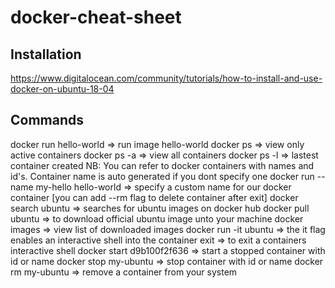 # docker-cheat-sheet

## Installation
https://www.digitalocean.com/community/tutorials/how-to-install-and-use-docker-on-ubuntu-18-04

## Commands
docker run hello-world => run image hello-world
docker ps => view only active containers
docker ps -a => view all containers
docker ps -l => lastest container created
NB: You can refer to docker containers with names and id's. Container name is auto generated if you dont specify one
docker run --name my-hello hello-world => specify a custom name for our docker container [you can add --rm flag to delete container after exit]
docker search ubuntu => searches for ubuntu images on docker hub
docker pull ubuntu => to download official ubuntu image unto your machine
docker images => view list of downloaded images
docker run -it ubuntu => the it flag enables an interactive shell into the container
exit => to exit a containers interactive shell
docker start d9b100f2f636 => start a stopped container with id or name
docker stop my-ubuntu => stop container with id or name
docker rm my-ubuntu => remove a container from your system